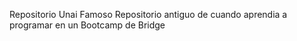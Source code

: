 Repositorio Unai Famoso
Repositorio antiguo de cuando aprendia a programar en un Bootcamp de Bridge
